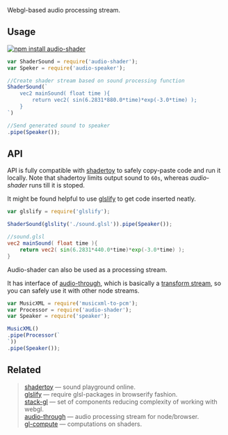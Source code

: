 Webgl-based audio processing stream.

## Usage

[![npm install audio-shader](https://nodei.co/npm/audio-shader.png?mini=true)](https://npmjs.org/package/audio-shader/)

```js
var ShaderSound = require('audio-shader');
var Speker = require('audio-speaker');

//Create shader stream based on sound processing function
ShaderSound(`
	vec2 mainSound( float time ){
		return vec2( sin(6.2831*880.0*time)*exp(-3.0*time) );
	}
`)

//Send generated sound to speaker
.pipe(Speaker());
```

## API

API is fully compatible with [shadertoy](https://www.shadertoy.com/) to safely copy-paste code and run it locally. Note that shadertoy limits output sound to `60s`, whereas _audio-shader_ runs till it is stoped.

It might be found helpful to use [glslify](https://www.npmjs.com/package/glslify) to get code inserted neatly.

```js
var glslify = require('glslify');

ShaderSound(glslity('./sound.glsl')).pipe(Speaker());
```

```glsl
//sound.glsl
vec2 mainSound( float time ){
	return vec2( sin(6.2831*440.0*time)*exp(-3.0*time) );
}
```

Audio-shader can also be used as a processing stream.

It has interface of [audio-through](https://github.com/audio-lab/audio-through), which is basically a [transform stream](https://nodejs.org/api/stream.html#stream_class_stream_transform), so you can safely use it with other node streams.

```js
var MusicXML = require('musicxml-to-pcm');
var Processor = require('audio-shader');
var Speaker = require('speaker');

MusicXML()
.pipe(Processor(`
`))
.pipe(Speaker());
```


## Related

> [shadertoy](https://www.shadertoy.com) — sound playground online.<br/>
> [glslify](https://www.npmjs.com/package/glslify) — require glsl-packages in browserify fashion.<br/>
> [stack-gl](http://stack.gl) — set of components reducing complexity of working with webgl.<br/>
> [audio-through](https://github.com/audio-lab/audio-through) — audio processing stream for node/browser.<br/>
> [gl-compute](https://www.npmjs.com/package/gl-compute) — computations on shaders.<br/>